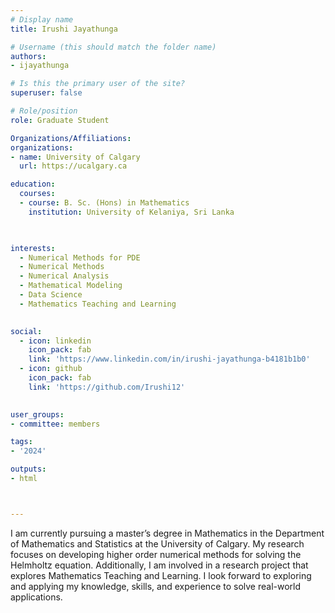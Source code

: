 ```yaml
---
# Display name
title: Irushi Jayathunga

# Username (this should match the folder name)
authors:
- ijayathunga

# Is this the primary user of the site?
superuser: false

# Role/position
role: Graduate Student

Organizations/Affiliations:
organizations:
- name: University of Calgary
  url: https://ucalgary.ca

education:
  courses:
  - course: B. Sc. (Hons) in Mathematics
    institution: University of Kelaniya, Sri Lanka
  


interests:
  - Numerical Methods for PDE
  - Numerical Methods
  - Numerical Analysis
  - Mathematical Modeling
  - Data Science
  - Mathematics Teaching and Learning
  

social:
  - icon: linkedin
    icon_pack: fab
    link: 'https://www.linkedin.com/in/irushi-jayathunga-b4181b1b0'
  - icon: github
    icon_pack: fab
    link: 'https://github.com/Irushi12'
   

user_groups:
- committee: members

tags:
- '2024'

outputs:
- html



---
```


I am currently pursuing a master’s degree in Mathematics in the Department of Mathematics and Statistics at the University of Calgary. My research focuses on developing higher order numerical methods for solving the Helmholtz equation. Additionally, I am involved in a research project that explores Mathematics Teaching and Learning. 
I look forward to exploring and applying my knowledge, skills, and experience to solve real-world applications.